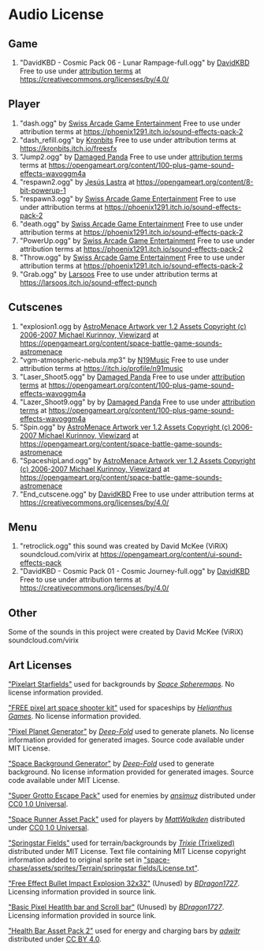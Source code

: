 # Audio License 

## Game
1. "DavidKBD - Cosmic Pack 06 - Lunar Rampage-full.ogg" by [DavidKBD](https://davidkbd.itch.io/cosmic-journey-space-themed-music-pack) Free to use under [attribution terms](https://creativecommons.org/licenses/by/3.0/) at https://creativecommons.org/licenses/by/4.0/

## Player

1. "dash.ogg" by [Swiss Arcade Game Entertainment](https://phoenix1291.itch.io/) Free to use under attribution terms at https://phoenix1291.itch.io/sound-effects-pack-2
2. "dash_refill.ogg" by [Kronbits](https://kronbits.itch.io/) Free to use under attribution terms at https://kronbits.itch.io/freesfx
3. "Jump2.ogg" by [Damaged Panda](https://opengameart.org/users/damaged-panda) Free to use under [attribution terms](https://creativecommons.org/licenses/by/3.0/) terms at https://opengameart.org/content/100-plus-game-sound-effects-wavoggm4a
4. "respawn2.ogg" by [Jesús Lastra](https://opengameart.org/users/jalastram) at https://opengameart.org/content/8-bit-powerup-1
5. "respawn3.ogg" by [Swiss Arcade Game Entertainment](https://phoenix1291.itch.io/) Free to use under attribution terms at https://phoenix1291.itch.io/sound-effects-pack-2
6. "death.ogg" by [Swiss Arcade Game Entertainment](https://phoenix1291.itch.io/) Free to use under attribution terms at https://phoenix1291.itch.io/sound-effects-pack-2
7. "PowerUp.ogg" by [Swiss Arcade Game Entertainment](https://phoenix1291.itch.io/) Free to use under attribution terms at https://phoenix1291.itch.io/sound-effects-pack-2
8. "Throw.ogg" by [Swiss Arcade Game Entertainment](https://phoenix1291.itch.io/) Free to use under attribution terms at https://phoenix1291.itch.io/sound-effects-pack-2
9. "Grab.ogg" by [Larsoos](https://larsoos.itch.io/)  Free to use under attribution terms at https://larsoos.itch.io/sound-effect-punch

## Cutscenes

1. "explosion1.ogg by [AstroMenace Artwork ver 1.2 Assets Copyright (c) 2006-2007 Michael Kurinnoy, Viewizard](http://www.viewizard.com/download.php?forceos=source) at https://opengameart.org/content/space-battle-game-sounds-astromenace
2. "vgm-atmospheric-nebula.mp3" by [N19Music](https://itch.io/profile/n91music) Free to use under attribution terms at https://itch.io/profile/n91music
3. "Laser_Shoot5.ogg" by [Damaged Panda](https://opengameart.org/users/damaged-panda) Free to use under [attribution terms](https://creativecommons.org/licenses/by/3.0/) at https://opengameart.org/content/100-plus-game-sound-effects-wavoggm4a
4. "Lazer_Shoot9.ogg" by by [Damaged Panda](https://opengameart.org/users/damaged-panda) Free to use under [attribution terms](https://creativecommons.org/licenses/by/3.0/) at https://opengameart.org/content/100-plus-game-sound-effects-wavoggm4a
5. "Spin.ogg" by [AstroMenace Artwork ver 1.2 Assets Copyright (c) 2006-2007 Michael Kurinnoy, Viewizard](http://www.viewizard.com/download.php?forceos=source) at https://opengameart.org/content/space-battle-game-sounds-astromenace
6. "SpaceshipLand.ogg" by [AstroMenace Artwork ver 1.2 Assets Copyright (c) 2006-2007 Michael Kurinnoy, Viewizard](http://www.viewizard.com/download.php?forceos=source) at https://opengameart.org/content/space-battle-game-sounds-astromenace
7. "End_cutscene.ogg" by [DavidKBD](https://davidkbd.itch.io/cosmic-journey-space-themed-music-pack) Free to use under attribution terms at https://creativecommons.org/licenses/by/4.0/

## Menu 

1. "retroclick.ogg" this sound was created by David McKee (ViRiX) soundcloud.com/virix at https://opengameart.org/content/ui-sound-effects-pack
2. "DavidKBD - Cosmic Pack 01 - Cosmic Journey-full.ogg" by [DavidKBD](https://davidkbd.itch.io/cosmic-journey-space-themed-music-pack) Free to use under attribution terms at https://creativecommons.org/licenses/by/4.0/

## Other

Some of the sounds in this project were created by David McKee (ViRiX) soundcloud.com/virix

## Art Licenses

["Pixelart Starfields"](https://space-spheremaps.itch.io/pixelart-starfields) used for backgrounds by [*Space Spheremaps*](https://space-spheremaps.itch.io/). No license information provided.

["FREE pixel art space shooter kit"](https://helianthus-games.itch.io/pixel-art-space-shooter-kit) used for spaceships by [*Helianthus Games*](https://helianthus-games.itch.io/). No license information provided.

["Pixel Planet Generator"](https://deep-fold.itch.io/pixel-planet-generator) by [*Deep-Fold*](https://deep-fold.itch.io/) used to generate planets. No license information provided for generated images. Source code available under MIT License.

["Space Background Generator"](https://deep-fold.itch.io/space-background-generator) by [*Deep-Fold*](https://deep-fold.itch.io/) used to generate background. No license information provided for generated images. Source code available under MIT License.

["Super Grotto Escape Pack"](https://ansimuz.itch.io/super-grotto-escape-pack) used for enemies by [*ansimuz*](https://ansimuz.itch.io/) distributed under [CC0 1.0 Universal](https://creativecommons.org/publicdomain/zero/1.0/deed.en). 

["Space Runner Asset Pack"](https://mattwalkden.itch.io/free-space-runner-pack) used for players by [*MattWalkden*](https://mattwalkden.itch.io/) distributed under [CC0 1.0 Universal](https://creativecommons.org/publicdomain/zero/1.0/deed.en). 

["Springstar Fields"](https://trixelized.itch.io/starstring-fields) used for terrain/backgrounds by [*Trixie* (Trixelized)](https://trixelized.itch.io/) distributed under MIT License. Text file containing MIT License copyright information added to original sprite set in ["space-chase/assets/sprites/Terrain/springstar fields/License.txt"](https://github.com/ECS-179-Game-Project/Space-Chase-Game/blob/main/space-chase/assets/sprites/Terrain/stringstar%20fields/License.txt).

["Free Effect Bullet Impact Explosion 32x32"](https://bdragon1727.itch.io/free-effect-bullet-impact-explosion-32x32) (Unused) by [*BDragon1727*](https://bdragon1727.itch.io/). Licensing information provided in source link.

["Basic Pixel Heatlth bar and Scroll bar"](https://bdragon1727.itch.io/basic-pixel-health-bar-and-scroll-bar) (Unused) by [*BDragon1727*](https://bdragon1727.itch.io/). Licensing information provided in source link.

["Health Bar Asset Pack 2"](https://adwitr.itch.io/pixel-health-bar-asset-pack-2) used for energy and charging bars by [*adwitr*](https://adwitr.itch.io/) distributed under [CC BY 4.0](https://creativecommons.org/licenses/by/4.0/deed.en).
